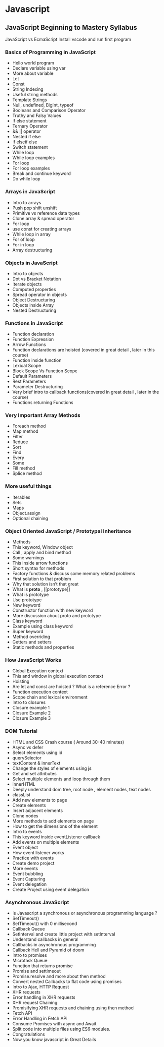 # Javascript

## JavaScript Beginning to Mastery Syllabus

JavaScript vs EcmaScript 
Install vscode and run first program

### Basics of Programming in JavaScript

* Hello world program
* Declare variable using var
* More about variable
* Let
* Const
* String Indexing
* Useful string methods
* Template Strings
* Null, undefined, BigInt, typeof
* Booleans and Comparison Operator
* Truthy and Falsy Values
* If else statement
* Ternary Operator
* && || operator
* Nested if else
* If elseif else
* Switch statement
* While loop 
* While loop examples
* For loop
* For loop examples
* Break and continue keyword
* Do while loop

### Arrays in JavaScript

* Intro to arrays
* Push pop shift unshift
* Primitive vs reference data types
* Clone array & spread operator
* For loop
* use const for creating arrays
* While loop in array
* For of loop
* For in loop
* Array destructuring

### Objects in JavaScript

* Intro to objects
* Dot vs Bracket Notation
* Iterate objects
* Computed properties
* Spread operator in objects
* Object Destructuring
* Objects inside Array
* Nested Destructuring

### Functions in JavaScript

* Function declaration
* Function Expression
* Arrow Functions
* Function declarations are hoisted  (covered in great detail , later in this course)
* Function inside function
* Lexical Scope
* Block Scope Vs Function Scope
* Default Parameters
* Rest Parameters
* Parameter Destructuring
* Very brief intro to callback functions(covered in great detail , later in the course)
* Functions returning Functions 

### Very Important Array Methods

* Foreach method
* Map method
* Filter
* Reduce
* Sort
* Find
* Every
* Some
* Fill method
* Splice method


### More useful things 

* Iterables
* Sets
* Maps
* Object.assign
* Optional chaining


### Object Oriented JavaScript / Prototypal Inheritance

* Methods
* This keyword, Window object
* Call , apply and bind method
* Some warnings
* This inside arrow functions
* Short syntax for methods
* Factory functions & discuss some memory related problems
* First solution to that problem
* Why that solution isn’t that great
* What is __proto__ , [[prototype]]
* What is prototype
* Use prototype
* New keyword
* Constructor function with new keyword
* More discussion about proto and prototype
* Class keyword
* Example using class keyword
* Super keyword
* Method overriding
* Getters and setters
* Static methods and properties

### How JavaScript Works
* Global Execution context
* This and window in global execution context
* Hoisting
* Are let and const are hoisted ? What is a reference Error ? 
* Function execution context
* Scope chain and lexical environment
* Intro to closures
* Closure example 1
* Closure Example 2
* Closure Example 3

### DOM Tutorial

* HTML and CSS Crash course ( Around 30-40 minutes)
* Async vs defer
* Select elements using id
* querySelector
* textContent & innerText
* Change the styles of elements using js
* Get and set attributes
* Select multiple elements and loop through them
* innerHTML
* Deeply understand dom tree, root node , element nodes, text nodes
* classList
* Add new elements to page
* Create elements
* Insert adjacent elements
* Clone nodes
* More methods to add elements on page
* How to get the dimensions of the element
* Intro to events
* This keyword inside eventListener callback
* Add events on multiple elements
* Event object
* How event listener works
* Practice with events
* Create demo project
* More events
* Event bubbling
* Event Capturing
* Event delegation 
* Create Project using event delegation

### Asynchronous JavaScript

* Is Javascript a synchronous or asynchronous programming language ? 
* SetTimeout()
* SetTimeout() with 0 millisecond
* Callback Queue
* SetInterval and create little project with setInterval
* Understand callbacks in general
* Callbacks in asynchronous programming 
* Callback Hell and Pyramid of doom
* Intro to promises
* Microtask Queue
* Function that returns promise
* Promise and settimeout
* Promise.resolve and more about then method
* Convert nested Callbacks to flat code using promises
* Intro to Ajax, HTTP Request
* XHR requests
* Error handling in XHR requests
* XHR request Chaining 
* Promisifying XHR requests and chaining using then method
* Fetch API
* Error Handling in Fetch API
* Consume Promises with async and Await
* Split code into multiple files using ES6 modules.
* Congratulations 
* Now you know javascript in Great Details
